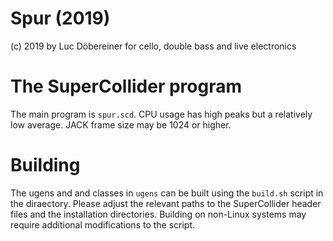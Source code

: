 # Spur (2019)
(c) 2019 by Luc Döbereiner
for cello, double bass and live electronics


# The SuperCollider program
The main program is `spur.scd`. CPU usage has high peaks but a relatively low average. JACK frame size may be 1024 or higher.



# Building
The ugens and and classes in `ugens` can be built using the
`build.sh` script in the diraectory. Please adjust the relevant
paths to the SuperCollider header files and the installation
directories. Building on non-Linux systems may require additional
modifications to the script.